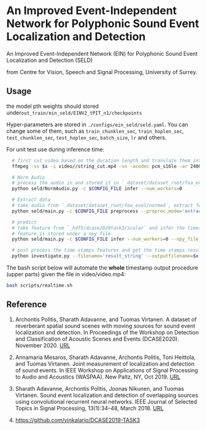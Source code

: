 # An Improved Event-Independent Network for Polyphonic Sound Event Localization and Detection
An Improved Event-Independent Network (EIN) for Polyphonic Sound Event Localization and Detection (SELD)

from Centre for Vision, Speech and Signal Processing, University of Surrey.


## Usage

the model pth weights should stored under`out_train/ein_seld/EINV2_tPIT_n1/checkpoints`

Hyper-parameters are stored in `./configs/ein_seld/seld.yaml`. You can change some of them, such as `train_chunklen_sec`, `train_hoplen_sec`, `test_chunklen_sec`, `test_hoplen_sec`, `batch_size`, `lr` and others.

For unit test use during inference time:

```bash
  # first cut video based on the duration length and translate them into wav format # and move it to "./_dataset/dataset_root/foa_eval"
  ffmpeg -ss $x -i video//string_cut.mp4 -vn -acodec pcm_s16le -ar 24000 -ac 2 -t 60 "./_dataset/dataset_root/foa_eval/string_left_$x.wav"

  # Norm Audio
  # process the audio in and stored it in `_dataset/dataset_root/foa_eval/normed`
  python seld/NormAudio.py -c $CONFIG_FILE infer --num_workers=0

  # Extract data
  # take audio from `_dataset/dataset_root/foa_eval/normed`, extract features, and store it into `_hdf5/dcase2020task3/scalar`
  python seld/main.py -c $CONFIG_FILE preprocess --preproc_mode='extract_data' --dataset_type='eval'

  # predict
  # take feature from `_hdf5/dcase2020task3/scalar` and infer the timestamp features.
  # feature is stored under a npy file
  python seld/main.py -c $CONFIG_FILE infer --num_workers=0 --npy_file_name='model_results'

  # post process the time stamps features and get the time stamps results. the results are stored under '.\timestamp_results'
  python investigate.py --filename='result_string' --outputfilename=$x
```



The bash script below will automate the **whole** timestamp output procedure (upper parts) given the file in video/video.mp4:

```bash
bash scripts/realtime.sh
```

## Reference

1. Archontis Politis, Sharath Adavanne, and Tuomas Virtanen. A dataset of reverberant spatial sound scenes with moving sources for sound event localization and detection. In Proceedings of the Workshop on Detection and Classification of Acoustic Scenes and Events (DCASE2020). November 2020. [URL](https://arxiv.org/abs/2006.01919)

2. Annamaria Mesaros, Sharath Adavanne, Archontis Politis, Toni Heittola, and Tuomas Virtanen. Joint measurement of localization and detection of sound events. In IEEE Workshop on Applications of Signal Processing to Audio and Acoustics (WASPAA). New Paltz, NY, Oct 2019. [URL](https://ieeexplore.ieee.org/abstract/document/8937220?casa_token=Z4aGA4E2Dz4AAAAA:BELmzMjaZslLDf1EN1NVZ92_9J0PRnRymY360j--954Un9jb_WXbvLSDhp--7yOeXp0HXYoKuUek)

3. Sharath Adavanne, Archontis Politis, Joonas Nikunen, and Tuomas Virtanen. Sound event localization and detection of overlapping sources using convolutional recurrent neural networks. IEEE Journal of Selected Topics in Signal Processing, 13(1):34–48, March 2018. [URL](https://ieeexplore.ieee.org/abstract/document/8567942)

4. https://github.com/yinkalario/DCASE2019-TASK3

